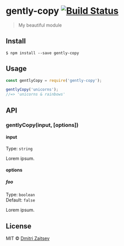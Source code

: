 # gently-copy [![Build Status](https://travis-ci.org/dmitriz/gently-copy.svg?branch=master)](https://travis-ci.org/dmitriz/gently-copy)

> My beautiful module


## Install

```
$ npm install --save gently-copy
```


## Usage

```js
const gentlyCopy = require('gently-copy');

gentlyCopy('unicorns');
//=> 'unicorns & rainbows'
```


## API

### gentlyCopy(input, [options])

#### input

Type: `string`

Lorem ipsum.

#### options

##### foo

Type: `boolean`  
Default: `false`

Lorem ipsum.


## License

MIT © [Dmitri Zaitsev](https://github.com/dmitriz)
